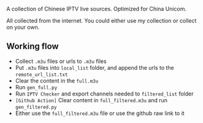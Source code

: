 A collection of Chinese IPTV live sources. Optimized for China Unicom.

All collected from the internet. You could either use my collection or collect on your own.

 ## Working flow
 - Collect `.m3u` files or urls to `.m3u` files
 - Put `.m3u` files into `local_list` folder, and append the urls to the `remote_url_list.txt`
 - Clear the content in the `full.m3u`
 - Run `gen_full.py`
 - Run `IPTV Checker` and export channels needed to `filtered_list` folder
 - `[Github Action]` Clear content in `full_filtered.m3u` and run `gen_filtered.py`
 - Either use the `full_filtered.m3u` file or use the github raw link to it
